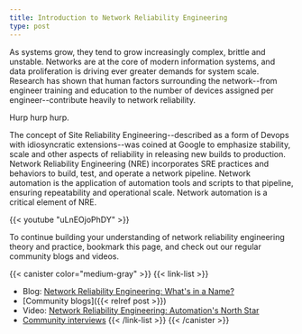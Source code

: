 ```yaml
---
title: Introduction to Network Reliability Engineering
type: post
---
```

As systems grow, they tend to grow increasingly complex, brittle and unstable. Networks are at the core of modern information systems, and data proliferation is driving ever greater demands for system scale. Research has shown that human factors surrounding the network--from engineer training and education to the number of devices assigned per engineer--contribute heavily to network reliability. 

Hurp hurp hurp.

The concept of Site Reliability Engineering--described as a form of Devops with idiosyncratic extensions--was coined at Google to emphasize stability, scale and other aspects of reliability in releasing new builds to production. Network Reliability Engineering (NRE) incorporates SRE practices and behaviors to build, test, and operate a network pipeline. Network automation is the application of automation tools and scripts to that pipeline, ensuring repeatability and operational scale. Network automation is a critical element of NRE. 

{{< youtube "uLnEOjoPhDY" >}}

To continue building your understanding of network reliability engineering theory and practice, bookmark this page, and check out our regular community blogs and videos.

{{< canister color="medium-gray" >}}
{{< link-list >}}

* <span>Blog: [Network Reliability Engineering: What's in a Name?](https://forums.juniper.net/t5/Enterprise-Cloud-and/Network-Reliability-Engineering-What-s-In-a-Name/ba-p/329764)</span>
* \[Community blogs]({{< relref post >}})
* <span>Video: [Network Reliability Engineering: Automation's North Star](https://www.youtube.com/watch?v=EFTrxDIBKC4)</span>
* [Community interviews](https://www.youtube.com/watch?v=l_TUYSkZcv4&list=PLjM9FuOtKYVhXixs9rEjf7brmPDSWPe8R)
  {{< /link-list >}}
  {{< /canister >}}
